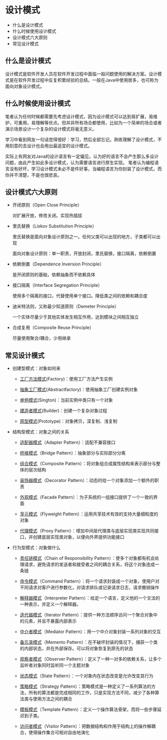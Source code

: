 # 设计模式
- 什么是设计模式
- 什么时候使用设计模式
- 设计模式六大原则
- 常见设计模式

## 什么是设计模式

设计模式是软件开发人员在软件开发过程中面临一般问题使用的解决方案。设计模式是在软件开发过程中反复积累经验的总结。一般在Java中使用居多，也可称为面向对象设计模式。

## 什么时候使用设计模式

笔者认为任何时候都需要先考虑设计模式，因为设计模式可以达到易扩展，易维护，可重用，易理解等优点。但并非所有场合都使用，比如为一个简单的场合或者演示场景设计一个复杂的设计模式将毫无意义。

学习中看到网友一句话觉得很好：学习，然后全部忘记。熟练理解了设计模式，不用刻意的去设计也会用出最适宜的设计模式。

实际上有网友对Java的设计语言有一定偏见，认为好的语言不会产生那么多设计问题，由此产生如此多设计模式，认为需要语言进行原生实现。
笔者认为编程语言没有好坏，学习设计模式未必不是件好事，当编程语言为你封装了设计模式，而你并不清楚，不是也很悲哀。

## 设计模式六大原则

- 开闭原则（Open Close Principle）
	
	对扩展开放，修改关闭。实现热插拔
	
- 里氏替换（Liskov Substitution Principle）

	里氏替换是面向对象设计原则之一。任何父类可以出现的地方，子类都可以出现
	
	面向对象设计原则：单一职责，开放封闭，里氏替换，接口隔离，依赖倒置

- 依赖倒置（Dependence Inversion Principle）

	是开闭原则的基础，依赖抽象而不依赖具体
	
- 接口隔离（Interface Segregation Principle）

	使用多个隔离的接口，代替使用单个接口。降低类之间的依赖和耦合度

- 迪米特法则，又称最少知道原则（Demeter Principle）

	一个实体尽量少于其他实体发生相互作用，达到模块之间相互独立
	
- 合成复用（Composite Reuse Principle）

	尽量使用聚合/耦合，少用继承
## 常见设计模式

- 创建型模式：对象如何来

	- <a href="https://github.com/Xchunguang/Design-pattern/tree/master/src/main/java/com/mysoft/factorymethod">工厂方法模式</a>(Factory)：使用工厂方法产生实例

	- <a href="https://github.com/Xchunguang/Design-pattern/tree/master/src/main/java/com/mysoft/abstractfactory">抽象工厂模式</a>(Abstractfactory)：使用抽象工厂创建实例对象

	- <a href="https://github.com/Xchunguang/Design-pattern/tree/master/src/main/java/com/mysoft/singleton">单例模式</a>(Sington)：当前实例中类只有一个对象
	
	- <a href="https://github.com/Xchunguang/Design-pattern/tree/master/src/main/java/com/mysoft/builder">建造者模式</a>(Builder)：创建一个复杂对象过程
	
	- <a href="https://github.com/Xchunguang/Design-pattern/tree/master/src/main/java/com/mysoft/prototype">原型模式</a>(Prototype)：对象拷贝，深复制、浅复制

- 结构型模式：对象之间的关系

	- <a href="https://github.com/Xchunguang/Design-pattern/tree/master/src/main/java/com/mysoft/adapter">适配器模式</a>（Adapter Pattern）：适配不兼容接口
	
	- <a href="https://github.com/Xchunguang/Design-pattern/tree/master/src/main/java/com/mysoft/bridge">桥接模式</a>（Bridge Pattern）：抽象部分与实际部分分离
	
	- <a href="https://github.com/Xchunguang/Design-pattern/tree/master/src/main/java/com/mysoft/composite">组合模式</a>（Composite Pattern）：将对象组合成属性结构来表示部分与整体的层次结构
	
	- <a href="https://github.com/Xchunguang/Design-pattern/tree/master/src/main/java/com/mysoft/decorater">装饰器模式</a>（Decorator Pattern）：动态的给一个对象添加一个额外的职责
	
	- <a href="https://github.com/Xchunguang/Design-pattern/tree/master/src/main/java/com/mysoft/facade">外观模式</a>（Facade Pattern）：为子系统的一组接口提供了一个一致的界面
	
	- <a href="https://github.com/Xchunguang/Design-pattern/tree/master/src/main/java/com/mysoft/flyweight">享元模式</a>（Flyweight Pattern）：运用共享技术有效的支持大量细粒度的对象
	
	- <a href="https://github.com/Xchunguang/Design-pattern/tree/master/src/main/java/com/mysoft/proxy">代理模式</a>（Proxy Pattern）：增加中间层代理类与底层实现类实现共同接口，并创建底层实现类对象，以便向外界提供功能接口
	
- 行为型模式：对象做什么

	- <a href="https://github.com/Xchunguang/Design-pattern/tree/master/src/main/java/com/mysoft/chainofresponsibility">责任链模式</a>（Chain of Responsibility Pattern）：使多个对象都有机会处理请求，避免请求的发送者和接受者之间的耦合关系，将这个对象连成一条链
	
	- <a href="https://github.com/Xchunguang/Design-pattern/tree/master/src/main/java/com/mysoft/command">命令模式</a>（Command Pattern）：将一个请求封装成一个对象，使用户对不同请求对客户进行参数化，对请求排队或记录请求日志，请求撤销操作
	
	- <a href="https://github.com/Xchunguang/Design-pattern/tree/master/src/main/java/com/mysoft/interpreter">解释器模式</a>（Interpreter Pattern）：给定一个语言，定义他的一个文法的一种表示，并定义一个解释器。
	
	- <a href="https://github.com/Xchunguang/Design-pattern/tree/master/src/main/java/com/mysoft/iterator">迭代器模式</a>（Iterator Pattern）：提供一种方法顺序访问一个聚合对象中的元素，并且不暴露内部表示
	
	- <a href="https://github.com/Xchunguang/Design-pattern/tree/master/src/main/java/com/mysoft/mediator">中介者模式</a>（Mediator Pattern）：用一个中介对象封装一系列对象的交互
	
	- <a href="https://github.com/Xchunguang/Design-pattern/tree/master/src/main/java/com/mysoft/memento">备忘录模式</a>（Memento Pattern）：在不破坏封装的情况下，捕获一个类的内部状态，并在外部保存。可以将对象恢复到原先的状态
	
	- <a href="https://github.com/Xchunguang/Design-pattern/tree/master/src/main/java/com/mysoft/observer">观察者模式</a>（Observer Pattern）：定义了一种一对多的依赖关系，让多个监听者对象同时监听同一个主题对象
	
	- <a href="https://github.com/Xchunguang/Design-pattern/tree/master/src/main/java/com/mysoft/state">状态模式</a>（State Pattern）：一个对象内在状态改变是允许改变其行为
	
	- <a href="https://github.com/Xchunguang/Design-pattern/tree/master/src/main/java/com/mysoft/strategy">策略模式</a>（Strategy Pattern）：策略模式是一种定义了一系列算法的方法，所有的算法都是完成相同的工作，只是实现方法不同，减少了各种算法类与使用方法之间的耦合
	
	- <a href="https://github.com/Xchunguang/Design-pattern/tree/master/src/main/java/com/mysoft/template">模板模式</a>（Template Pattern）：定义一个操作算法骨架，而将一些步骤延迟到子类。
	
	- <a href="https://github.com/Xchunguang/Design-pattern/tree/master/src/main/java/com/mysoft/visitor">访问者模式</a>（Visitor Pattern）：把数据结构和作用于结构上的操作解耦合，使得操作集合可相对自由地演化
	
	
